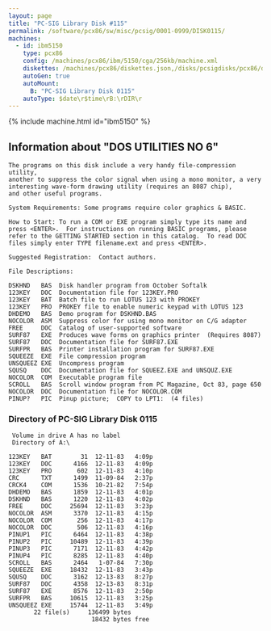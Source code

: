 ```yaml
---
layout: page
title: "PC-SIG Library Disk #115"
permalink: /software/pcx86/sw/misc/pcsig/0001-0999/DISK0115/
machines:
  - id: ibm5150
    type: pcx86
    config: /machines/pcx86/ibm/5150/cga/256kb/machine.xml
    diskettes: /machines/pcx86/diskettes.json,/disks/pcsigdisks/pcx86/diskettes.json
    autoGen: true
    autoMount:
      B: "PC-SIG Library Disk 0115"
    autoType: $date\r$time\rB:\rDIR\r
---
```


{% include machine.html id="ibm5150" %}

## Information about "DOS UTILITIES NO 6"

    The programs on this disk include a very handy file-compression utility,
    another to suppress the color signal when using a mono monitor, a very
    interesting wave-form drawing utility (requires an 8087 chip),
    and other useful programs.
    
    System Requirements: Some programs require color graphics & BASIC.
    
    How to Start: To run a COM or EXE program simply type its name and
    press <ENTER>.  For instructions on running BASIC programs, please
    refer to the GETTING STARTED section in this catalog.  To read DOC
    files simply enter TYPE filename.ext and press <ENTER>.
    
    Suggested Registration:  Contact authors.
    
    File Descriptions:
    
    DSKHND   BAS  Disk handler program from October Softalk
    123KEY   DOC  Documentation file for 123KEY.PRO
    123KEY   BAT  Batch file to run LOTUS 123 with PROKEY
    123KEY   PRO  PROKEY file to enable numeric keypad with LOTUS 123
    DHDEMO   BAS  Demo program for DSKHND.BAS
    NOCOLOR  ASM  Suppress color for using mono monitor on C/G adapter
    FREE     DOC  Catalog of user-supported software
    SURF87   EXE  Produces wave forms on graphics printer  (Requires 8087)
    SURF87   DOC  Documentation file for SURF87.EXE
    SURFPR   BAS  Printer installation program for SURF87.EXE
    SQUEEZE  EXE  File compression program
    UNSQUEEZ EXE  Uncompress program
    SQUSQ    DOC  Documentation file for SQUEEZ.EXE and UNSQUZ.EXE
    NOCOLOR  COM  Executable program file
    SCROLL   BAS  Scroll window program from PC Magazine, Oct 83, page 650
    NOCOLOR  DOC  Documentation file for NOCOLOR.COM
    PINUP?   PIC  Pinup picture;  COPY to LPT1:  (4 files)

### Directory of PC-SIG Library Disk 0115

     Volume in drive A has no label
     Directory of A:\

    123KEY   BAT        31  12-11-83   4:09p
    123KEY   DOC      4166  12-11-83   4:09p
    123KEY   PRO       602  12-11-83   4:10p
    CRC      TXT      1499  11-09-84   2:37p
    CRCK4    COM      1536  10-21-82   7:54p
    DHDEMO   BAS      1859  12-11-83   4:01p
    DSKHND   BAS      1220  12-11-83   4:02p
    FREE     DOC     25694  12-11-83   3:23p
    NOCOLOR  ASM      3370  12-11-83   4:15p
    NOCOLOR  COM       256  12-11-83   4:17p
    NOCOLOR  DOC       506  12-11-83   4:16p
    PINUP1   PIC      6464  12-11-83   4:38p
    PINUP2   PIC     10489  12-11-83   4:39p
    PINUP3   PIC      7171  12-11-83   4:42p
    PINUP4   PIC      8285  12-11-83   4:40p
    SCROLL   BAS      2464   1-07-84   7:30p
    SQUEEZE  EXE     18432  12-11-83   3:43p
    SQUSQ    DOC      3162  12-13-83   8:27p
    SURF87   DOC      4358  12-13-83   8:31p
    SURF87   EXE      8576  12-11-83   2:50p
    SURFPR   BAS     10615  12-11-83   3:25p
    UNSQUEEZ EXE     15744  12-11-83   3:49p
           22 file(s)     136499 bytes
                           18432 bytes free
